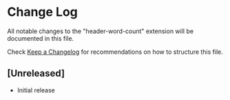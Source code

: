 # Change Log

All notable changes to the "header-word-count" extension will be documented in this file.

Check [Keep a Changelog](http://keepachangelog.com/) for recommendations on how to structure this file.

## [Unreleased]

- Initial release